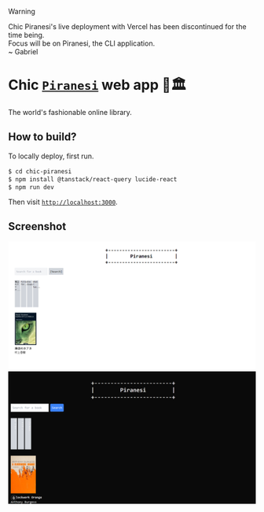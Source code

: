 > [!WARNING]  
> Chic Piranesi's live deployment with Vercel has been discontinued for the time being.  
> Focus will be on Piranesi, the CLI application.  
> ~ Gabriel

# Chic [`Piranesi`](https://github.com/gongahkia/piranesi) web app 🧥🏛️

The world's fashionable online library.

## How to build?

To locally deploy, first run.

```console
$ cd chic-piranesi
$ npm install @tanstack/react-query lucide-react
$ npm run dev
```

Then visit [`http://localhost:3000`](http://localhost:3000).

## Screenshot

![](./../../asset/reference/piranesi_light_v1.png)
![](./../../asset/reference/piranesi_dark_v1.png)

